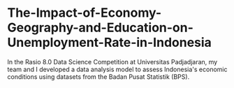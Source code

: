 # The-Impact-of-Economy-Geography-and-Education-on-Unemployment-Rate-in-Indonesia
In the Rasio 8.0 Data Science Competition at Universitas Padjadjaran, my team and I developed a data analysis model to assess Indonesia's economic conditions using datasets from the Badan Pusat Statistik (BPS).
